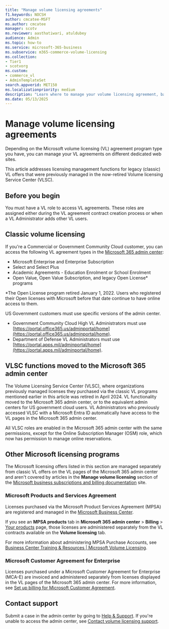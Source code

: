```yaml
---
title: "Manage volume licensing agreements"
f1.keywords: NOCSH
author: cmcatee-MSFT
ms.author: cmcatee
manager: scotv
ms.reviewer: aasthatiwari, atuldubey
audience: Admin
ms.topic: how-to
ms.service: microsoft-365-business
ms.subservice: m365-commerce-volume-licensing
ms.collection:
- Tier1
- scotvorg
ms.custom:
- commerce_vl
- AdminTemplateSet
search.appverid: MET150
ms.localizationpriority: medium
description: "Learn where to manage your volume licensing agreement, based on which agreement program type you have."
ms.date: 05/13/2025
---
```


# Manage volume licensing agreements

Depending on the Microsoft volume licensing (VL) agreement program type you have, you can manage your VL agreements on different dedicated web sites.

This article addresses licensing management functions for legacy (classic) VL offers that were previously managed in the now-retired Volume licensing Service Center (VLSC).

## Before you begin

You must have a VL role to access VL agreements. These roles are assigned either during the VL agreement contract creation process or when a VL Administrator adds other VL users.

## Classic volume licensing

If you're a Commercial or Government Community Cloud customer, you can access the following VL agreement types in the <a href="https://go.microsoft.com/fwlink/p/?linkid=2024339" target="_blank">Microsoft 365 admin center</a>:

- Microsoft Enterprise and Enterprise Subscription
- Select and Select Plus
- Academic Agreements - Education Enrolment or School Enrolment
- Open Value, Open Value Subscription, and legacy Open License* programs

*The Open License program retired January 1, 2022. Users who registered their Open licenses with Microsoft before that date continue to have online access to them.

US Government customers must use specific versions of the admin center.

- Government Community Cloud High VL Administrators must use [https://portal.office365.us/adminportal/home](https://portal.office365.us/adminportal/home).
- Department of Defense VL Administrators must use [https://portal.apps.mil/adminportal/home](https://portal.apps.mil/adminportal/home).

## VLSC functions moved to the Microsoft 365 admin center

The Volume Licensing Service Center (VLSC), where organizations previously managed licenses they purchased via the classic VL programs mentioned earlier in this article was retired in April 2024. VL functionality moved to the Microsoft 365 admin center, or to the equivalent admin centers for US government cloud users. VL Administrators who previously accessed VLSC with a Microsoft Entra ID automatically have access to the VL pages in the Microsoft 365 admin center.  

All VLSC roles are enabled in the Microsoft 365 admin center with the same permissions, except for the Online Subscription Manager (OSM) role, which now has permission to manage online reservations.

## Other Microsoft licensing programs

The Microsoft licensing offers listed in this section are managed separately from classic VL offers on the VL pages of the Microsoft 365 admin center and aren't covered by articles in the **Manage volume licensing** section of the [Microsoft business subscriptions and billing documentation](../index.yml) site.

### Microsoft Products and Services Agreement

Licenses purchased via the Microsoft Product Services Agreement (MPSA) are registered and managed in the [Microsoft Business Center](https://businessaccount.microsoft.com/customer).

If you see an **MPSA products** tab in **Microsoft 365 admin center** > **Billing** > <a href="https://go.microsoft.com/fwlink/p/?linkid=842054" target="_blank">Your products</a> page, those licenses are administered separately from the VL contracts available on the **Volume licensing** tab.

For more information about administering MPSA Purchase Accounts, see [Business Center Training & Resources | Microsoft Volume Licensing](https://www.microsoft.com/licensing/existing-customer/business-center-training-and-resources).

### Microsoft Customer Agreement for Enterprise

Licenses purchased under a Microsoft Customer Agreement for Enterprise (MCA-E) are invoiced and administered separately from licenses displayed in the VL pages of the Microsoft 365 admin center. For more information, see [Set up billing for Microsoft Customer Agreement](/azure/cost-management-billing/manage/mca-setup-account).

## Contact support

Submit a case in the admin center by going to <a href="https://go.microsoft.com/fwlink/p/?linkid=2166757" target="_blank">Help & Support</a>. If you're unable to access the admin center, see [Contact volume licensing support](contact-vl-support.md).
